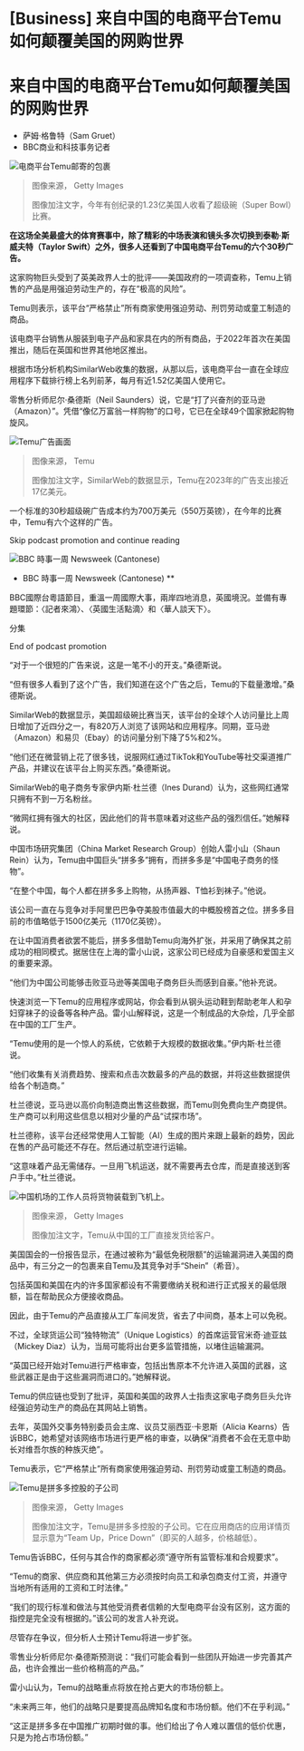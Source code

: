 # [Business] 来自中国的电商平台Temu如何颠覆美国的网购世界

#  来自中国的电商平台Temu如何颠覆美国的网购世界

  * 萨姆·格鲁特（Sam Gruet） 
  * BBC商业和科技事务记者 


![电商平台Temu邮寄的包裹](_132921923_gettyimages-1653668946.jpg)

> 图像来源，  Getty Images
>
> 图像加注文字，今年有创纪录的1.23亿美国人收看了超级碗（Super Bowl）比赛。

**在这场全美最盛大的体育赛事中，除了精彩的中场表演和镜头多次切换到泰勒·斯威夫特（Taylor Swift）之外，很多人还看到了中国电商平台Temu的六个30秒广告。**

这家购物巨头受到了英美政界人士的批评——美国政府的一项调查称，Temu上销售的产品是用强迫劳动生产的，存在“极高的风险”。

Temu则表示，该平台“严格禁止”所有商家使用强迫劳动、刑罚劳动或童工制造的商品。

该电商平台销售从服装到电子产品和家具在内的所有商品，于2022年首次在美国推出，随后在英国和世界其他地区推出。

根据市场分析机构SimilarWeb收集的数据，从那以后，该电商平台一直在全球应用程序下载排行榜上名列前茅，每月有近1.52亿美国人使用它。

零售分析师尼尔·桑德斯（Neil Saunders）说，它是“打了兴奋剂的亚马逊（Amazon）”。凭借“像亿万富翁一样购物”的口号，它已在全球49个国家掀起购物旋风。

![Temu广告画面](_132921929_screenshot2024-03-09at08.53.31.png)

> 图像来源，  Temu
>
> 图像加注文字，SimilarWeb的数据显示，Temu在2023年的广告支出接近17亿美元。

一个标准的30秒超级碗广告成本约为700万美元（550万英镑），在今年的比赛中，Temu有六个这样的广告。

Skip podcast promotion and continue reading

![BBC 時事一周 Newsweek \(Cantonese\)](p02h1mg5.jpg)

* BBC 時事一周 Newsweek (Cantonese)   **

BBC國際台粵語節目，重溫一周國際大事，兩岸四地消息，英國境況。並備有專題環節：〈記者來鴻〉、〈英國生活點滴〉和〈華人談天下〉。

分集

End of podcast promotion

“对于一个很短的广告来说，这是一笔不小的开支。”桑德斯说。

“但有很多人看到了这个广告，我们知道在这个广告之后，Temu的下载量激增。”桑德斯说。

SimilarWeb的数据显示，美国超级碗比赛当天，该平台的全球个人访问量比上周日增加了近四分之一，有820万人浏览了该网站和应用程序。同期，亚马逊（Amazon）和易贝（Ebay）的访问量分别下降了5%和2%。

“他们还在微营销上花了很多钱，说服网红通过TikTok和YouTube等社交渠道推广产品，并建议在该平台上购买东西。”桑德斯说。

SimilarWeb的电子商务专家伊内斯·杜兰德（Ines Durand）认为，这些网红通常只拥有不到一万名粉丝。

“微网红拥有强大的社区，因此他们的背书意味着对这些产品的强烈信任。”她解释说。

中国市场研究集团（China Market Research Group）创始人雷小山（Shaun Rein）认为，Temu由中国巨头“拼多多”拥有，而拼多多是“中国电子商务的怪物”。

“在整个中国，每个人都在拼多多上购物，从扬声器、T恤衫到袜子。”他说。

该公司一直在与竞争对手阿里巴巴争夺美股市值最大的中概股榜首之位。拼多多目前的市值略低于1500亿美元（1170亿英镑）。

在让中国消费者欲罢不能后，拼多多借助Temu向海外扩张，并采用了确保其之前成功的相同模式。据居住在上海的雷小山说，这家公司已经成为自豪感和爱国主义的重要来源。

“他们为中国公司能够击败亚马逊等美国电子商务巨头而感到自豪。”他补充说。

快速浏览一下Temu的应用程序或网站，你会看到从钢头运动鞋到帮助老年人和孕妇穿袜子的设备等各种产品。雷小山解释说，这是一个制成品的大杂烩，几乎全部在中国的工厂生产。

“Temu使用的是一个惊人的系统，它依赖于大规模的数据收集。”伊内斯·杜兰德说。

“他们收集有关消费趋势、搜索和点击次数最多的产品的数据，并将这些数据提供给各个制造商。”

杜兰德说，亚马逊以高价向制造商出售这些数据，而Temu则免费向生产商提供。生产商可以利用这些信息以相对少量的产品“试探市场”。

杜兰德称，该平台还经常使用人工智能（AI）生成的图片来跟上最新的趋势，因此在售的产品可能还不存在。然后通过航空进行运输。

“这意味着产品无需储存。一旦用飞机运送，就不需要再去仓库，而是直接送到客户手中。”杜兰德说。

![中国机场的工作人员将货物装载到飞机上。](_132921927_gettyimages-1791174654.jpg)

> 图像来源，  Getty Images
>
> 图像加注文字，Temu从中国的工厂直接发货给客户。

美国国会的一份报告显示，在通过被称为“最低免税限额”的运输漏洞进入美国的商品中，有三分之一的包裹来自Temu及其竞争对手“Shein”（希音）。

包括英国和美国在内的许多国家都设有不需要缴纳关税和进行正式报关的最低限额，旨在帮助民众方便接收商品。

因此，由于Temu的产品直接从工厂车间发货，省去了中间商，基本上可以免税。

不过，全球货运公司“独特物流”（Unique Logistics）的首席运营官米奇·迪亚兹（Mickey Diaz）认为，当局可能将出台更多监管措施，以堵住运输漏洞。

“英国已经开始对Temu进行严格审查，包括出售原本不允许进入英国的武器，这些武器正是由于这些漏洞而进口的。”她解释说。

Temu的供应链也受到了批评，英国和美国的政界人士指责这家电子商务巨头允许经强迫劳动生产的商品在其网站上销售。

去年，英国外交事务特别委员会主席、议员艾丽西亚·卡恩斯（Alicia Kearns）告诉BBC，她希望对该网络市场进行更严格的审查，以确保“消费者不会在无意中助长对维吾尔族的种族灭绝”。

Temu表示，它“严格禁止”所有商家使用强迫劳动、刑罚劳动或童工制造的商品。

![Temu是拼多多控股的子公司](_129232019_gettyimages-1249593392.jpg)

> 图像来源，  Getty Images
>
> 图像加注文字，Temu是拼多多控股的子公司。它在应用商店的应用详情页显示意为“Team Up，Price Down”（即买的人越多，价格越低）。

Temu告诉BBC，任何与其合作的商家都必须“遵守所有监管标准和合规要求”。

“Temu的商家、供应商和其他第三方必须按时向员工和承包商支付工资，并遵守当地所有适用的工资和工时法律。”

“我们的现行标准和做法与其他受消费者信赖的大型电商平台没有区别，这方面的指控是完全没有根据的。”该公司的发言人补充说。

尽管存在争议，但分析人士预计Temu将进一步扩张。

零售业分析师尼尔·桑德斯预测说：“我们可能会看到一些团队开始进一步完善其产品，也许会推出一些价格稍高的产品。”

雷小山认为，Temu的战略重点将放在抢占更大的市场份额上。

“未来两三年，他们的战略只是要提高品牌知名度和市场份额。他们不在乎利润。”

“这正是拼多多在中国推广初期时做的事。他们给出了令人难以置信的低价优惠，只是为抢占市场份额。”


